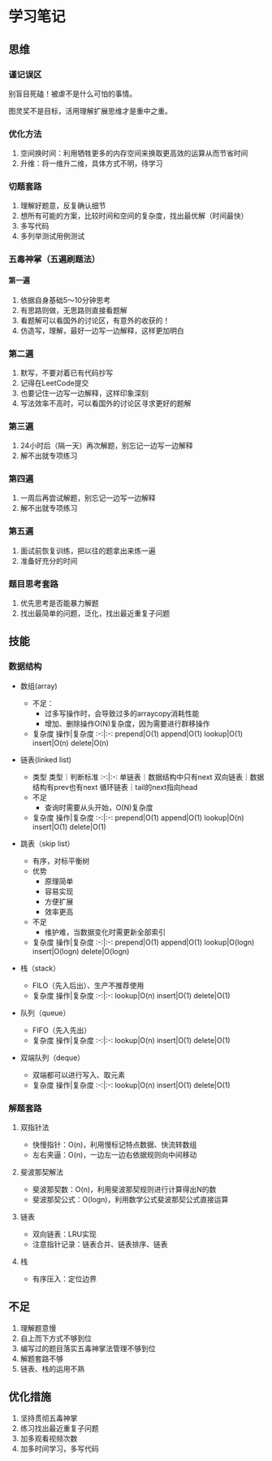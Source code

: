# 学习笔记
## 思维
### 谨记误区
别盲目死磕！被虐不是什么可怕的事情。

图灵奖不是目标，活用理解扩展思维才是重中之重。

### 优化方法
1. 空间换时间：利用牺牲更多的内存空间来换取更高效的运算从而节省时间
2. 升维：将一维升二维，具体方式不明，待学习

### 切题套路
1. 理解好题意，反复确认细节
2. 想所有可能的方案，比较时间和空间的复杂度，找出最优解（时间最快）
3. 多写代码
4. 多列举测试用例测试

### 五毒神掌（五遍刷题法）
#### 第一遍
1. 依据自身基础5～10分钟思考
2. 有思路则做，无思路则直接看题解
4. 看题解可以看国外的讨论区，有意外的收获的！
3. 仿造写，理解，最好一边写一边解释，这样更加明白

### 第二遍
1. 默写，不要对着已有代码抄写
2. 记得在LeetCode提交
3. 也要记住一边写一边解释，这样印象深刻
4. 写法效率不高时，可以看国外的讨论区寻求更好的题解

### 第三遍
1. 24小时后（隔一天）再次解题，别忘记一边写一边解释
2. 解不出就专项练习

### 第四遍
1. 一周后再尝试解题，别忘记一边写一边解释
2. 解不出就专项练习

### 第五遍
1. 面试前恢复训练，把以往的题拿出来炼一遍
2. 准备好充分的时间

### 题目思考套路
1. 优先思考是否能暴力解题
2. 找出最简单的问题，泛化，找出最近重复子问题


## 技能
### 数据结构
- 数组(array)
    - 不足：
      - 过多写操作时，会导致过多的arraycopy消耗性能
      - 增加、删除操作O(N)复杂度，因为需要进行群移操作
    - 复杂度
      操作|复杂度
      :-:|:-:
      prepend|O(1)
      append|O(1)
      lookup|O(1)
      insert|O(n)
      delete|O(n)
      
- 链表(linked list)
    - 类型
      类型｜判断标准
      :-:|:-:
      单链表｜数据结构中只有next
      双向链表｜数据结构有prev也有next
      循环链表｜tail的next指向head
    - 不足
      - 查询时需要从头开始，O(N)复杂度
    - 复杂度
      操作|复杂度
      :-:|:-:
      prepend|O(1)
      append|O(1)
      lookup|O(n)
      insert|O(1)
      delete|O(1)
      
- 跳表（skip list）
    - 有序，对标平衡树
    - 优势
        - 原理简单
        - 容易实现
        - 方便扩展
        - 效率更高
    - 不足
        - 维护难，当数据变化时需更新全部索引
    - 复杂度
      操作|复杂度
      :-:|:-:
      prepend|O(1)
      append|O(1)
      lookup|O(logn)
      insert|O(logn)
      delete|O(logn)

- 栈（stack）
    - FILO（先入后出）、生产不推荐使用
    - 复杂度
      操作|复杂度
      :-:|:-:
      lookup|O(n)
      insert|O(1)
      delete|O(1)
      
- 队列（queue）
    - FIFO（先入先出）
    - 复杂度
      操作|复杂度
      :-:|:-:
      lookup|O(n)
      insert|O(1)
      delete|O(1)
      
- 双端队列（deque）
    - 双端都可以进行写入、取元素
    - 复杂度
      操作|复杂度
      :-:|:-:
      lookup|O(n)
      insert|O(1)
      delete|O(1) 
    
### 解题套路
1. 双指针法
    - 快慢指针：O(n)，利用慢标记特点数据、快流转数组
    - 左右夹逼：O(n)，一边左一边右依据规则向中间移动
    
2. 斐波那契解法
    - 斐波那契数：O(n)，利用斐波那契规则进行计算得出N的数
    - 斐波那契公式：O(logn)，利用数学公式斐波那契公式直接运算

3. 链表
    - 双向链表：LRU实现
    - 注意指针记录：链表合并、链表排序、链表
    
4. 栈
    - 有序压入：定位边界
    

## 不足
1. 理解题意慢
2. 自上而下方式不够到位
3. 编写过的题目落实五毒神掌法管理不够到位
4. 解题套路不够
5. 链表、栈的运用不熟

## 优化措施
1. 坚持贯彻五毒神掌
2. 练习找出最近重复子问题
3. 加多观看视频次数
4. 加多时间学习，多写代码
